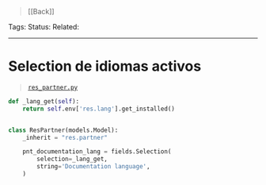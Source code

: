 > [[Back]]

Tags: 
Status: 
Related: 

___

# Selection de idiomas activos

> [`res_partner.py`](https://github.com/puntsistemes/coralim_odoo/commit/50d863b72540338c6de50c7bda319743d89add56)

```python
def _lang_get(self):
    return self.env['res.lang'].get_installed()


class ResPartner(models.Model):
    _inherit = "res.partner"

    pnt_documentation_lang = fields.Selection(
        selection=_lang_get,
        string='Documentation language',
    )
```

